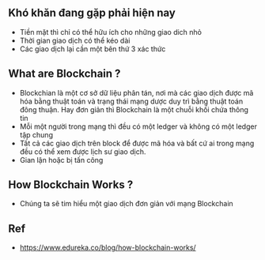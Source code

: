 ## Khó khăn đang gặp phải hiện nay
* Tiền mặt thì chỉ có thể hữu ích cho những giao dich nhỏ
* Thời gian giao dịch có thể kéo dài
* Các giao dịch lại cần một bên thứ 3 xác thức

## What are Blockchain ?
* Blockchian là một cơ sở dữ liệu phân tán, nơi mà các giao dịch được mã hóa bằng thuật toán và trạng thái mạng dược duy trì bằng thuật toán đông thuận. Hay đơn giản thì Blockchain là một chuỗi khối chứa thông tin
* Mỗi một người trong mạng thì đều có một ledger và không có một ledger tập chung
* Tất cả các giao dịch trên block để được mã hóa và bất cứ ai trong mạng đều có thể xem được lịch sư giao dịch.
* Gian lận hoặc bị tấn công

## How Blockchain Works ?
* Chúng ta sẽ tim hiểu một giao dịch đơn giản với mạng Blockchain

## Ref
* https://www.edureka.co/blog/how-blockchain-works/